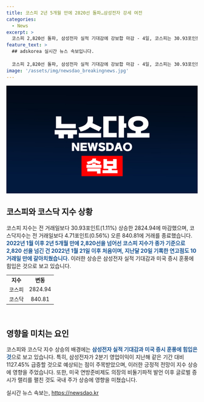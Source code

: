 ```yaml
---
title: 코스피 2년 5개월 만에 2820선 돌파…삼성전자 강세 여전
categories:
  - News
excerpt: >
  코스피 2,820선 돌파, 삼성전자 실적 기대감에 강보합 마감 - 4일, 코스피는 30.93포인트(1.11%) 상승한 2824.94로 마감, 2년 5개월 만에 2,820선을 넘어섬. 동날 코스닥지수도 4.71포인트(0.56%) 상승. 이는 삼성전자 실적 기대감과 미국 증시 호황에 힘입은 결과로, 삼성전자는 2분기 영업이익 컨센서스에서 1127.45% 급증 전망. 미 국 연준 의장의 발언으로 글로벌 증시가 상승하며 국내 주가에도 긍정적 영향을 미쳤음.
feature_text: >
  ## adskorea 실시간 뉴스 속보입니다.

  코스피 2,820선 돌파, 삼성전자 실적 기대감에 강보합 마감 - 4일, 코스피는 30.93포인트(1.11%) 상승한 2824.94로 마감, 2년 5개월 만에 2,820선을 넘어섬. 동날 코스닥지수도 4.71포인트(0.56%) 상승. 이는 삼성전자 실적 기대감과 미국 증시 호황에 힘입은 결과로, 삼성전자는 2분기 영업이익 컨센서스에서 1127.45% 급증 전망. 미 국 연준 의장의 발언으로 글로벌 증시가 상승하며 국내 주가에도 긍정적 영향을 미쳤음.
image: '/assets/img/newsdao_breakingnews.jpg'
---
```


<p><img src="/assets/img/newsdao_breakingnews.jpg" alt="adskorea 속보" /></p>

<h2 data-ke-size="size26">코스피와 코스닥 지수 상황</h2>

<p data-ke-size="size16">코스피 지수는 전 거래일보다 30.93포인트(1.11%) 상승한 2824.94에 마감했으며, 코스닥지수는 전 거래일보다 4.71포인트(0.56%) 오른 840.81에 거래를 종료했습니다. <b><span style="color: #1a5490;">2022년 1월 이후 2년 5개월 만에 2,820선을 넘어선 코스피 지수가 종가 기준으로 2,820 선을 넘긴 건 2022년 1월 21일 이후 처음이며, 지난달 20일 기록한 연고점도 10거래일 만에 갈아치웠습니다.</span></b> 이러한 상승은 삼성전자 실적 기대감과 미국 증시 훈풍에 힘입은 것으로 보고 있습니다.</p>

<table>
    <tbody>
        <tr>
            <td style="text-align: center; height: 17px;"><b>지수</b></td>
            <td style="text-align: center; height: 17px;"><b>변동</b></td>
        </tr>
        <tr>
            <td style="text-align: center; height: 17px;">코스피</td>
            <td style="text-align: center; height: 17px;">2824.94</td>
        </tr>
        <tr>
            <td style="text-align: center; height: 17px;">코스닥</td>
            <td style="text-align: center; height: 17px;">840.81</td>
        </tr>
    </tbody>
</table>

<p data-ke-size="size16">&nbsp;</p>

<h2 data-ke-size="size26">영향을 미치는 요인</h2>

<p data-ke-size="size16">코스피와 코스닥 지수 상승의 배경에는 <b><span style="color: #1a5490;">삼성전자 실적 기대감과 미국 증시 훈풍에 힘입은 것</span></b>으로 보고 있습니다. 특히, 삼성전자가 2분기 영업이익이 지난해 같은 기간 대비 1127.45% 급증할 것으로 예상되는 점이 주목받았으며, 이러한 긍정적 전망이 지수 상승에 영향을 주었습니다. 또한, 미국 연방준비제도 의장의 비둘기파적 발언 이후 글로벌 증시가 랠리를 펼친 것도 국내 주가 상승에 영향을 미쳤습니다.</p>
실시간 뉴스 속보는, <a href="https://newsdao.kr" rel="dofollow">https://newsdao.kr</a>


